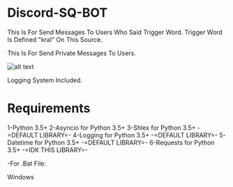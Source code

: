 # Discord-SQ-BOT
This Is For Send Messages To Users Who Said Trigger Word.
Trigger Word Is Defined "kral" On This Source.

This Is For Send Private Messages To Users.

![alt text](https://memoryhackers.net/attachments/1534982995489-png.10301/)

Logging System Included.

# Requirements
1-Python 3.5+
2-Asyncio for Python 3.5+
3-Shlex for Python 3.5+    -=DEFAULT LIBRARY=-
4-Logging for Python 3.5+  -=DEFAULT LIBRARY=-
5-Datetime for Python 3.5+ -=DEFAULT LIBRARY=-
6-Requests for Python 3.5+ -=IDK THIS LIBRARY=-


-For .Bat File:

Windows

